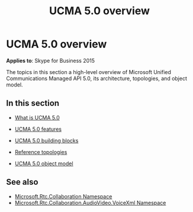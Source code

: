 ﻿---
title: UCMA 5.0 overview
TOCTitle: UCMA 5.0 overview
ms:assetid: 24a4b483-b707-4ba2-adf1-479a38205041
ms:mtpsurl: https://msdn.microsoft.com/en-us/library/Dn465942(v=office.16)
ms:contentKeyID: 65239784
ms.date: 07/27/2015
mtps_version: v=office.16
---

# UCMA 5.0 overview


**Applies to**: Skype for Business 2015

The topics in this section a high-level overview of Microsoft Unified Communications Managed API 5.0, its architecture, topologies, and object model.

## In this section

  - [What is UCMA 5.0](what-is-ucma-5-0.md)

  - [UCMA 5.0 features](ucma-5-0-features.md)

  - [UCMA 5.0 building blocks](ucma-5-0-building-blocks.md)

  - [Reference topologies](reference-topologies.md)

  - [UCMA 5.0 object model](ucma-5-0-object-model.md)

## See also

- [Microsoft.Rtc.Collaboration Namespace](https://docs.microsoft.com/dotnet/api/microsoft.rtc.collaboration?view=ucma-api-5.0)
- [Microsoft.Rtc.Collaboration.AudioVideo.VoiceXml Namespace](https://docs.microsoft.com/dotnet/api/Microsoft.Rtc.Collaboration.AudioVideo.VoiceXml?view=ucma-voice)